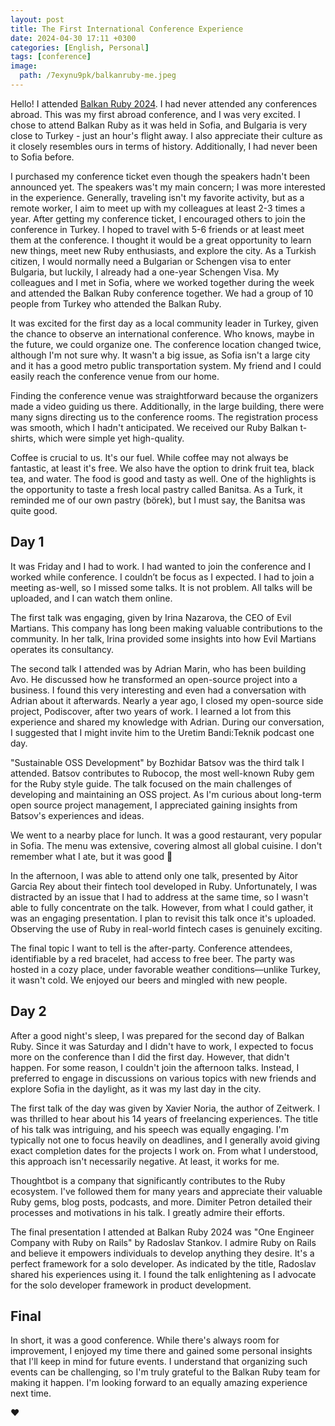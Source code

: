 ```yaml
---
layout: post
title: The First International Conference Experience
date: 2024-04-30 17:11 +0300
categories: [English, Personal]
tags: [conference]
image:
  path: /7exynu9pk/balkanruby-me.jpeg
---
```

Hello! I attended [Balkan Ruby 2024](https://balkanruby.com/2024). I had never attended any conferences abroad. This was my first abroad conference, and I was very excited. I chose to attend Balkan Ruby as it was held in Sofia, and Bulgaria is very close to Turkey - just an hour's flight away. I also appreciate their culture as it closely resembles ours in terms of history. Additionally, I had never been to Sofia before.

I purchased my conference ticket even though the speakers hadn't been announced yet. The speakers was't my main concern; I was more interested in the experience. Generally, traveling isn't my favorite activity, but as a remote worker, I aim to meet up with my colleagues at least 2-3 times a year. After getting my conference ticket, I encouraged others to join the conference in Turkey. I hoped to travel with 5-6 friends or at least meet them at the conference. I thought it would be a great opportunity to learn new things, meet new Ruby enthusiasts, and explore the city. As a Turkish citizen, I would normally need a Bulgarian or Schengen visa to enter Bulgaria, but luckily, I already had a one-year Schengen Visa. My colleagues and I met in Sofia, where we worked together during the week and attended the Balkan Ruby conference together. We had a group of 10 people from Turkey who attended the Balkan Ruby.

It was excited for the first day as a local community leader in Turkey, given the chance to observe an international conference. Who knows, maybe in the future, we could organize one. The conference location changed twice, although I'm not sure why. It wasn't a big issue, as Sofia isn't a large city and it has a good metro public transportation system. My friend and I could easily reach the conference venue from our home.

Finding the conference venue was straightforward because the organizers made a video guiding us there. Additionally, in the large building, there were many signs directing us to the conference rooms. The registration process was smooth, which I hadn't anticipated. We received our Ruby Balkan t-shirts, which were simple yet high-quality.

Coffee is crucial to us. It's our fuel. While coffee may not always be fantastic, at least it's free. We also have the option to drink fruit tea, black tea, and water. The food is good and tasty as well. One of the highlights is the opportunity to taste a fresh local pastry called Banitsa. As a Turk, it reminded me of our own pastry (börek), but I must say, the Banitsa was quite good.

## Day 1

It was Friday and I had to work. I had wanted to join the conference and I worked while conference. I couldn’t be focus as I expected. I had to join a meeting as-well, so I missed some talks. It is not problem. All talks will be uploaded, and I can watch them online.

The first talk was engaging, given by Irina Nazarova, the CEO of Evil Martians. This company has long been making valuable contributions to the community. In her talk, Irina provided some insights into how Evil Martians operates its consultancy.

The second talk I attended was by Adrian Marin, who has been building Avo. He discussed how he transformed an open-source project into a business. I found this very interesting and even had a conversation with Adrian about it afterwards. Nearly a year ago, I closed my open-source side project, Podiscover, after two years of work. I learned a lot from this experience and shared my knowledge with Adrian. During our conversation, I suggested that I might invite him to the Uretim Bandi:Teknik podcast one day.

"Sustainable OSS Development" by Bozhidar Batsov was the third talk I attended. Batsov contributes to Rubocop, the most well-known Ruby gem for the Ruby style guide. The talk focused on the main challenges of developing and maintaining an OSS project. As I'm curious about long-term open source project management, I appreciated gaining insights from Batsov's experiences and ideas.

We went to a nearby place for lunch. It was a good restaurant, very popular in Sofia. The menu was extensive, covering almost all global cuisine. I don't remember what I ate, but it was good 🙂

In the afternoon, I was able to attend only one talk, presented by Aitor Garcia Rey about their fintech tool developed in Ruby. Unfortunately, I was distracted by an issue that I had to address at the same time, so I wasn't able to fully concentrate on the talk. However, from what I could gather, it was an engaging presentation. I plan to revisit this talk once it's uploaded. Observing the use of Ruby in real-world fintech cases is genuinely exciting.

The final topic I want to tell is the after-party. Conference attendees, identifiable by a red bracelet, had access to free beer. The party was hosted in a cozy place, under favorable weather conditions—unlike Turkey, it wasn't cold. We enjoyed our beers and mingled with new people.

## Day 2

After a good night's sleep, I was prepared for the second day of Balkan Ruby. Since it was Saturday and I didn't have to work, I expected to focus more on the conference than I did the first day. However, that didn't happen. For some reason, I couldn't join the afternoon talks. Instead, I preferred to engage in discussions on various topics with new friends and explore Sofia in the daylight, as it was my last day in the city.

The first talk of the day was given by Xavier Noria, the author of Zeitwerk. I was thrilled to hear about his 14 years of freelancing experiences. The title of his talk was intriguing, and his speech was equally engaging. I'm typically not one to focus heavily on deadlines, and I generally avoid giving exact completion dates for the projects I work on. From what I understood, this approach isn't necessarily negative. At least, it works for me.

Thoughtbot is a company that significantly contributes to the Ruby ecosystem. I've followed them for many years and appreciate their valuable Ruby gems, blog posts, podcasts, and more. Dimiter Petron detailed their processes and motivations in his talk. I greatly admire their efforts.

The final presentation I attended at Balkan Ruby 2024 was "One Engineer Company with Ruby on Rails" by Radoslav Stankov. I admire Ruby on Rails and believe it empowers individuals to develop anything they desire. It's a perfect framework for a solo developer. As indicated by the title, Radoslav shared his experiences using it. I found the talk enlightening as I advocate for the solo developer framework in product development.

## Final

In short, it was a good conference. While there's always room for improvement, I enjoyed my time there and gained some personal insights that I'll keep in mind for future events. I understand that organizing such events can be challenging, so I'm truly grateful to the Balkan Ruby team for making it happen. I'm looking forward to an equally amazing experience next time.

❤️
